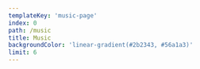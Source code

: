 ```yaml
---
templateKey: 'music-page'
index: 0
path: /music
title: Music
backgroundColor: 'linear-gradient(#2b2343, #56a1a3)'
limit: 6
---
```

